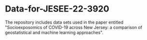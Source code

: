 # Data-for-JESEE-22-3920
The repository includes data sets used in the paper entitled "Socioexposomics of COVID-19 across New Jersey: a comparison of geostatistical and machine learning approaches".

